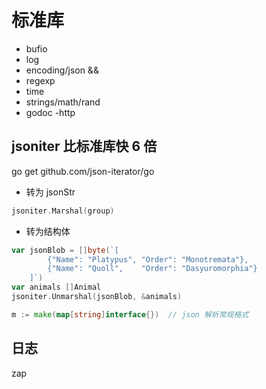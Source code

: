 # 标准库

- bufio
- log
- encoding/json &&
- regexp
- time
- strings/math/rand
- godoc -http

## jsoniter 比标准库快 6 倍

go get github.com/json-iterator/go

- 转为 jsonStr

```go
jsoniter.Marshal(group)

```

- 转为结构体

```go
var jsonBlob = []byte(`[
        {"Name": "Platypus", "Order": "Monotremata"},
        {"Name": "Quoll",    "Order": "Dasyuromorphia"}
    ]`)
var animals []Animal
jsoniter.Unmarshal(jsonBlob, &animals)

m := make(map[string]interface{})  // json 解析常规格式

```

## 日志

zap
